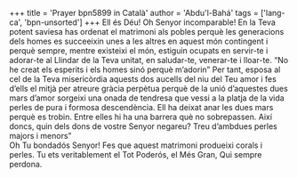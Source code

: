 +++
title = 'Prayer bpn5899 in Català'
author = 'Abdu'l-Bahá'
tags = ['lang-ca', 'bpn-unsorted']
+++
Ell és Déu!
Oh Senyor incomparable! En la Teva potent saviesa has ordenat el matrimoni als pobles perquè les generacions dels homes es succeeixin unes a les altres en aquest món contingent i perquè sempre, mentre existeixi el món, estiguin ocupats en servir-te i adorar-te al Llindar de la Teva unitat, en saludar-te, venerar-te i lloar-te. “No he creat els esperits i els homes sinó perquè m’adorin”  Per tant, esposa al cel de la Teva misericòrdia aquests dos aucells del niu del Teu amor i fes d’ells el mitjà per atreure gràcia perpètua perquè de la unió d’aquestes dues mars d’amor sorgeixi una onada de tendresa que vessi a la platja de la vida perles de pura i formosa descendència. Ell ha deixat anar les dues mars perquè es trobin. Entre elles hi ha una barrera què no sobrepassen. Així doncs, quin dels dons de vostre Senyor negareu? Treu d’ambdues perles majors i menors”  
Oh Tu bondadós Senyor! Fes que aquest matrimoni produeixi corals i perles. Tu ets veritablement el Tot Poderós, el Més Gran, Qui sempre perdona.
